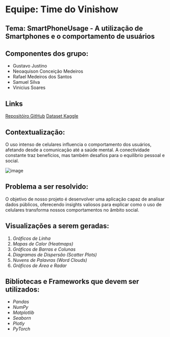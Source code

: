 # Equipe: Time do Vinishow


## Tema: SmartPhoneUsage - A utilização de Smartphones e o comportamento de usuários

## Componentes dos grupo:
- Gustavo Justino
- Neoaquison Conceição Medeiros
- Rafael Medeiros dos Santos
- Samuel Silva
- Vinicius Soares

## Links
[Repositóiro GitHub](https://github.com/Samuel-Silv/SmartPhoneUsage)
[Dataset Kaggle](https://www.kaggle.com/datasets/bhadramohit/smartphone-usage-and-behavioral-dataset)


## Contextualização:
O uso intenso de celulares influencia o comportamento dos usuários, afetando desde a comunicação até a saúde mental. 
A conectividade constante traz benefícios, mas também desafios para o equilíbrio pessoal e social.

![image](https://github.com/user-attachments/assets/f2c0dcc9-8d45-410b-b827-41a81772c610)

## Problema a ser resolvido:
O objetivo de nosso projeto é desenvolver uma aplicação capaz de analisar dados públicos, oferecendo insights valiosos para explicar 
como o uso de celulares transforma nossos comportamentos no âmbito social.


## Visualizações a serem geradas:
1. *Gráficos de Linha*
2. *Mapas de Calor (Heatmaps)*
3. *Gráficos de Barras e Colunas*
4. *Diagramas de Dispersão (Scatter Plots)*
5. *Nuvens de Palavras (Word Clouds)*
6. *Gráficos de Área e Radar*


## Bibliotecas e Frameworks que devem ser utilizados:

- *Pandas*
- *NumPy*
- *Matplotlib*
- *Seaborn*
- *Plotly*
- *PyTorch*
